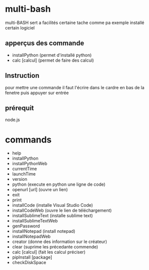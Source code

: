 # multi-bash
multi-BASH sert a facilités certaine tache comme pa exemple installé certain logiciel

## apperçus des commande
- installPython (permet d'installé python)
- calc [calcul] (permet de faire des calcul)

## Instruction
pour mettre une commande il faut l'écrire dans le cardre en bas de la fenetre puis appuyer sur entrée

## prérequit
node.js

# commands
- help
- installPython
- installPythonWeb
- currentTime
- launchTime
- version
- python (execute en python une ligne de code)
- openurl [url] (ouvre un lien)
- exit
- print
- installCode (installe Visual Studio Code)
- installCodeWeb (ouvre le lien de téléchargement)
- installSublimeText (installe sublime text)
- installSublimeTextWeb
- genPassword
- installNotepad (install notepad)
- installNotepadWeb
- creator (donne des information sur le créateur)
- clear (suprime les précedante commende)
- calc [calcul] (fait les calcul préciser)
- pipInstall [package]
- checkDiskSpace
